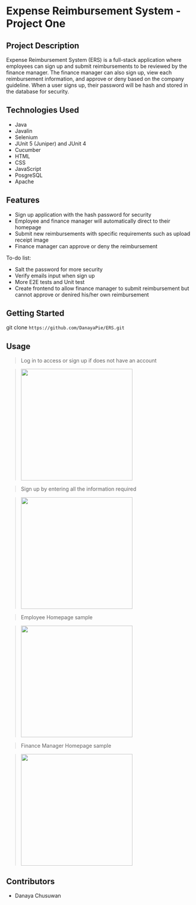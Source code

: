 # Expense Reimbursement System - Project One

## Project Description

Expense Reimbursement System (ERS) is a full-stack application where employees can sign up and submit reimbursements to be reviewed by the finance manager. The finance manager can also sign up, view each reimbursement information, and approve or deny based on the company guideline. When a user signs up, their password will be hash and stored in the database for security.

## Technologies Used

* Java
* Javalin
* Selenium
* JUnit 5 (Juniper) and JUnit 4
* Cucumber
* HTML
* CSS
* JavaScript
* PosgreSQL
* Apache

## Features

* Sign up application with the hash password for security
* Employee and finance manager will automatically direct to their homepage
* Submit new reimbursements with specific requirements such as upload receipt image
* Finance manager can approve or deny the reimbursement

To-do list:
* Salt the password for more security
* Verify emails input when sign up
* More E2E tests and Unit test
* Create frontend to allow finance manager to submit reimbursement but cannot approve or denired his/her own reimbursement

## Getting Started

git clone ```https://github.com/DanayaPie/ERS.git```

## Usage

> Log in to access or sign up if does not have an account

> <img src="https://user-images.githubusercontent.com/92035671/145692621-64977639-a7dc-4248-b3c0-9554cc29b8f8.png" height="300px">
   
> Sign up by entering all the information required

> <img src="https://user-images.githubusercontent.com/92035671/145692636-12f53565-0f8e-4d59-aa0b-04c45a6bc3be.png" height="300px">
   
> Employee Homepage sample

> <img src="https://user-images.githubusercontent.com/92035671/145692651-f061ba09-39db-412c-a8d4-d6772a47ea30.png" height="300px">

> Finance Manager Homepage sample

> <img src="https://user-images.githubusercontent.com/92035671/145692667-311f58aa-8ddc-48f7-974f-ab59f218071d.png" height="300px">

## Contributors

* Danaya Chusuwan

